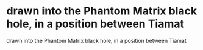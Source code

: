 # drawn into the Phantom Matrix black hole, in a position between Tiamat

drawn into the Phantom Matrix black hole, in a position between Tiamat